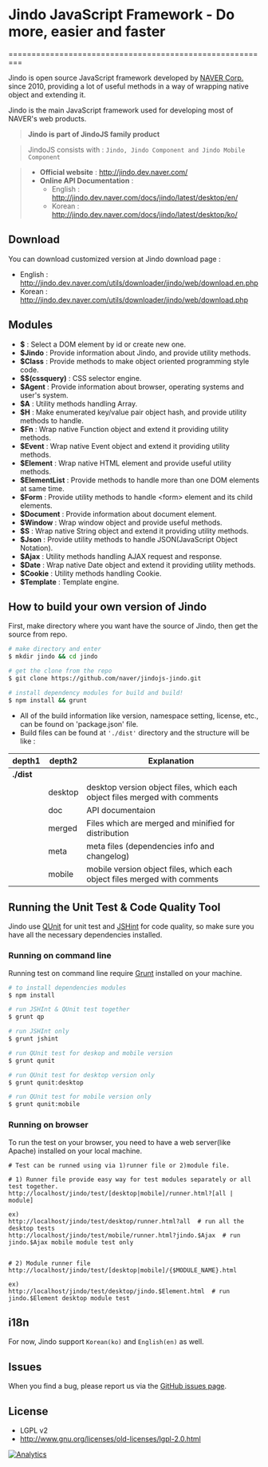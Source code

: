 # **Jindo JavaScript Framework** - Do more, easier and faster
=========================================================

Jindo is open source JavaScript framework developed by [NAVER Corp.](http://www.navercorp.com/en/index.nhn) since 2010,
providing a lot of useful methods in a way of wrapping native object and extending it.

Jindo is the main JavaScript framework used for developing most of NAVER's web products.

> **Jindo is part of JindoJS family product**

> JindoJS consists with : `Jindo, Jindo Component and Jindo Mobile Component`

> - __Official website__ : http://jindo.dev.naver.com/
> - __Online API Documentation__ : 
>   - English : http://jindo.dev.naver.com/docs/jindo/latest/desktop/en/
>   - Korean : http://jindo.dev.naver.com/docs/jindo/latest/desktop/ko/

## **Download**
You can download customized version at Jindo download page :
- English : http://jindo.dev.naver.com/utils/downloader/jindo/web/download.en.php
- Korean : http://jindo.dev.naver.com/utils/downloader/jindo/web/download.php


## **Modules**
- **$** : Select a DOM element by id or create new one.
- **$Jindo** : Provide information about Jindo, and provide utility methods.
- **$Class** : Provide methods to make object oriented programming style code.
- **$$(cssquery)** : CSS selector engine.
- **$Agent** : Provide information about browser, operating systems and user's system.
- **$A** : Utility methods handling Array.
- **$H** : Make enumerated key/value pair object hash, and provide utility methods to handle.
- **$Fn** : Wrap native Function object and extend it providing utility methods.
- **$Event** : Wrap native Event object and extend it providing utility methods.
- **$Element** : Wrap native HTML element and provide useful utility methods.
- **$ElementList** : Provide methods to handle more than one DOM elements at same time.
- **$Form** : Provide utility methods to handle &lt;form> element and its child elements.
- **$Document** : Provide information about document element.
- **$Window** : Wrap window object and provide useful methods.
- **$S** : Wrap native String object and extend it providing utility methods.
- **$Json** : Provide utility methods to handle JSON(JavaScript Object Notation).
- **$Ajax** : Utility methods handling AJAX request and response.
- **$Date** : Wrap native Date object and extend it providing utility methods.
- **$Cookie** : Utility methods handling Cookie.
- **$Template** : Template engine.

## **How to build your own version of Jindo**

First, make directory where you want have the source of Jindo, then get the source from repo.

```bash
# make directory and enter
$ mkdir jindo && cd jindo

# get the clone from the repo
$ git clone https://github.com/naver/jindojs-jindo.git

# install dependency modules for build and build!
$ npm install && grunt
```

- All of the build information like version, namespace setting, license, etc.,
can be found on 'package.json' file.
- Build files can be found at `'./dist'` directory and the structure will be like :


|depth1     | depth2 | Explanation |
| ---       | ---    | --- |
|**./dist** |        |  |
|           | desktop| desktop version object files, which each object files merged with comments |
|           | doc    | API documentaion |
|           | merged | Files which are merged and minified for distribution |
|           | meta   | meta files (dependencies info and changelog) |
|           | mobile | mobile version object files, which each object files merged with comments |


## **Running the Unit Test & Code Quality Tool**

Jindo use [QUnit](http://qunitjs.com/) for unit test and [JSHint](http://jshint.com/) for code quality, so make sure you have all the necessary dependencies installed.


### **Running on command line**
Running test on command line require [Grunt](http://gruntjs.com/) installed on your machine.

```bash
# to install dependencies modules
$ npm install

# run JSHInt & QUnit test together
$ grunt qp

# run JSHInt only
$ grunt jshint

# run QUnit test for deskop and mobile version
$ grunt qunit

# run QUnit test for desktop version only
$ grunt qunit:desktop

# run QUnit test for mobile version only
$ grunt qunit:mobile
```

### **Running on browser**
To run the test on your browser, you need to have a web server(like Apache) installed on your local machine.

```
# Test can be runned using via 1)runner file or 2)module file.

# 1) Runner file provide easy way for test modules separately or all test together.
http://localhost/jindo/test/[desktop|mobile]/runner.html?[all | module]

ex)
http://localhost/jindo/test/desktop/runner.html?all  # run all the desktop tests
http://localhost/jindo/test/mobile/runner.html?jindo.$Ajax  # run jindo.$Ajax mobile module test only


# 2) Module runner file
http://localhost/jindo/test/[desktop|mobile]/{$MODULE_NAME}.html

ex)
http://localhost/jindo/test/desktop/jindo.$Element.html  # run jindo.$Element desktop module test

```

## **i18n**
For now, Jindo support `Korean(ko)` and `English(en)` as well.

## **Issues**
When you find a bug, please report us via the [GitHub issues page](https://github.com/naver/jindojs-jindo/issues).

## **License**
- LGPL v2
- http://www.gnu.org/licenses/old-licenses/lgpl-2.0.html


[![Analytics](https://ga-beacon.appspot.com/UA-45811892-6/jindojs-jindo/readme)](https://github.com/naver/jindojs-jindo)